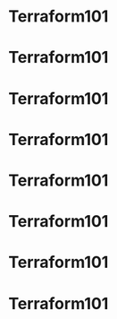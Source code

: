 # Terraform101
# Terraform101
# Terraform101
# Terraform101
# Terraform101
# Terraform101
# Terraform101
# Terraform101
